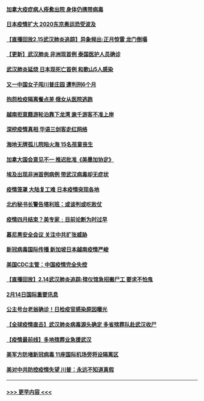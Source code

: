 #### [加拿大疫症病人痊愈出院 身体仍携带病毒](../pages/prog202/a102778061.md?t=02160533) 
#### [日本疫情扩大 2020东京奥运恐受波及](../pages/prog202/a102778049.md?t=02160533) 
#### [【直播回放2.15武汉肺炎追踪】异象频出:正月惊雷 龙门倒塌](../pages/prog202/a102777974.md?t=02160533) 
#### [【更新】武汉肺炎 非洲现首例 泰国医护人员确诊](../pages/prog202/a102770740.md?t=02160533) 
#### [武汉肺炎延烧 日本现死亡首例 和歌山5人感染](../pages/prog202/a102777815.md?t=02160533) 
#### [又一中国女子闯川普庄园 遭判刑6个月](../pages/prog202/a102777673.md?t=02160533) 
#### [抱怨检疫隔离餐点差 俄女从医院逃跑](../pages/prog202/a102777667.md?t=02160533) 
#### [越南拒意籍游轮泊靠下龙湾 逾千游客不准上岸](../pages/prog202/a102777646.md?t=02160533) 
#### [深挖疫情真相 华语三剑客走红网络](../pages/prog202/a102777624.md?t=02160533) 
#### [海地无牌孤儿院陷火海 15名孩童丧生](../pages/prog202/a102777620.md?t=02160533) 
#### [加拿大国会意见不一 推迟批准《美墨加协定》](../pages/prog202/a102777575.md?t=02160533) 
#### [埃及出现非洲首例病例 带武汉病毒却无症状](../pages/prog202/a102777559.md?t=02160533) 
#### [疫情笼罩 大陆复工难 日本疫情突现各地](../pages/prog202/a102777455.md?t=02160533) 
#### [北约秘书长警告塔利班：或谈判或吃败仗](../pages/prog202/a102777442.md?t=02160533) 
#### [疫情四月结束？美专家﹕目前论断为时过早](../pages/prog202/a102777248.md?t=02160533) 
#### [慕尼黑安全会议 关注中共扩张威胁](../pages/prog202/a102777254.md?t=02160533) 
#### [新冠病毒国际传播 新加坡日本越南疫情严峻](../pages/prog202/a102777245.md?t=02160533) 
#### [美国CDC主管：中国疫情完全失控](../pages/prog202/a102777236.md?t=02160533) 
#### [【直播回放】2.14武汉肺炎追踪:殡仪馆急招搬尸工 要求不怕鬼](../pages/prog202/a102777141.md?t=02160533) 
#### [2月14日国际重要讯息](../pages/prog202/a102777073.md?t=02160533) 
#### [公主号台老翁确诊！日检疫官感染原因曝光](../pages/prog202/a102777075.md?t=02160533) 
#### [【全球疫情直击】武汉肺炎病毒源头确定 多省殡葬队赴武汉收尸](../pages/prog202/a102777026.md?t=02160533) 
#### [【疫情最前线】多地殡葬业急援武汉](../pages/prog202/a102776986.md?t=02160533) 
#### [美军方防堵新冠病毒 11座国际机场旁将设隔离区](../pages/prog202/a102776870.md?t=02160533) 
#### [美对中共防控疫情失望 川普：永远不知道真假](../pages/prog202/a102776836.md?t=02160533) 

----
#### [ >>> 更早内容 <<< ](../indexes/prog202-earlier.md)
